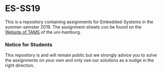 # ES-SS19

This is a repository containing assignments for Embedded-Systems in the summer-semster 2019.
The assignment-sheets con be found on the [Website of TAMS](https://tams.informatik.uni-hamburg.de/lectures/2019ss/vorlesung/es/uebungen/index.php) of the uni-hamburg.

### Notice for Students

This repository is and will remain public but we strongly advice you to solve the assignments on your own and only use our solutions as a nudge in the right direction.

